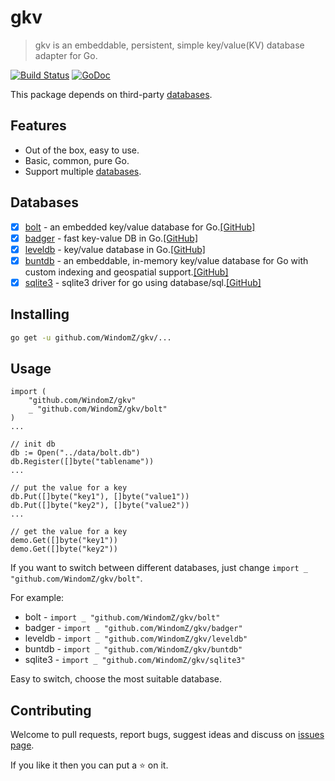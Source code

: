 # gkv

> gkv is an embeddable, persistent, simple key/value(KV) database adapter for Go.

[![Build Status](https://travis-ci.org/WindomZ/gkv.svg?branch=master)](https://travis-ci.org/WindomZ/gkv)
[![GoDoc](https://godoc.org/github.com/WindomZ/gkv?status.svg)](https://godoc.org/github.com/WindomZ/gkv)

This package depends on third-party [databases](#databases).

## Features
- Out of the box, easy to use.
- Basic, common, pure Go.
- Support multiple [databases](#databases).

## Databases
- [x] [bolt](https://github.com/WindomZ/gkv/tree/master/bolt) - an embedded key/value database for Go.[[GitHub]](https://github.com/boltdb/bolt)
- [x] [badger](https://github.com/WindomZ/gkv/tree/master/badger) - fast key-value DB in Go.[[GitHub]](https://github.com/dgraph-io/badger)
- [x] [leveldb](https://github.com/WindomZ/gkv/tree/master/leveldb) - key/value database in Go.[[GitHub]](https://github.com/syndtr/goleveldb)
- [x] [buntdb](https://github.com/WindomZ/gkv/tree/master/buntdb) - an embeddable, in-memory key/value database for Go with custom indexing and geospatial support.[[GitHub]](https://github.com/tidwall/buntdb)
- [x] [sqlite3](https://github.com/WindomZ/gkv/tree/master/sqlite) - sqlite3 driver for go using database/sql.[[GitHub]](https://github.com/mattn/go-sqlite3)

## Installing
```bash
go get -u github.com/WindomZ/gkv/...
```

## Usage
```
import (
	"github.com/WindomZ/gkv"
	_ "github.com/WindomZ/gkv/bolt"
)
...

// init db
db := Open("../data/bolt.db")
db.Register([]byte("tablename"))
...

// put the value for a key
db.Put([]byte("key1"), []byte("value1"))
db.Put([]byte("key2"), []byte("value2"))
...

// get the value for a key
demo.Get([]byte("key1"))
demo.Get([]byte("key2"))
```

If you want to switch between different databases, just change `import _ "github.com/WindomZ/gkv/bolt"`.

For example:
- bolt - `import _ "github.com/WindomZ/gkv/bolt"`
- badger - `import _ "github.com/WindomZ/gkv/badger"`
- leveldb - `import _ "github.com/WindomZ/gkv/leveldb"`
- buntdb - `import _ "github.com/WindomZ/gkv/buntdb"`
- sqlite3 - `import _ "github.com/WindomZ/gkv/sqlite3"`

Easy to switch, choose the most suitable database.

## Contributing
Welcome to pull requests, report bugs, suggest ideas and discuss on [issues page](https://github.com/WindomZ/gkv/issues).

If you like it then you can put a :star: on it.
